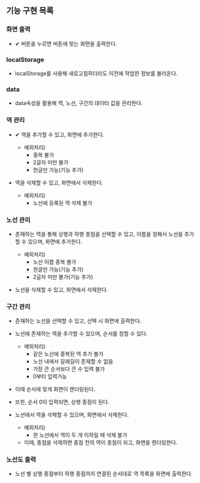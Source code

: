 ## 기능 구현 목록

### 화면 출력

- ✔ 버튼을 누르면 버튼에 맞는 화면을 출력한다.

### localStorage

- localStorage를 사용해 새로고침하더라도 이전에 작업한 정보를 불러온다.

### data

- data속성을 활용해 역, 노선, 구간의 데이터 값을 관리한다.

### 역 관리

- ✔ 역을 추가할 수 있고, 화면에 추가한다.

  - 예외처리)
    - 중복 불가
    - 2글자 미만 불가
    - 한글만 가능(기능 추가)

- 역을 삭제할 수 있고, 화면에서 삭제한다.
  - 예외처리)
    - 노선에 등록된 역 삭제 불가

### 노선 관리

- 존재하는 역을 통해 상행과 하행 종점을 선택할 수 있고, 이름을 정해서 노선을 추가할 수 있으며, 화면에 추가한다.

  - 예외처리)
    - 노선 이름 중복 불가
    - 한글만 가능(기능 추가)
    - 2글자 미만 불가(기능 추가)

- 노선을 삭제할 수 있고, 화면에서 삭제한다.

### 구간 관리

- 존재하는 노선을 선택할 수 있고, 선택 시 화면에 출력한다.

- 노선에 존재하는 역을 추가할 수 있으며, 순서를 정할 수 있다.
  - 예외처리)
    - 같은 노선에 중복된 역 추가 불가
    - 노선 내에서 갈래길이 존재할 수 없음
    - 가장 큰 순서보다 큰 수 입력 불가
    - 0부터 입력가능
- 이때 순서에 맞게 화면이 랜더링된다.
- 또한, 순서 0이 입력되면, 상행 종점이 된다.

- 노선에서 역을 삭제할 수 있으며, 화면에서 삭제한다.

  - 예외처리)
    - 한 노선에서 역이 두 개 이하일 때 삭제 불가
  - 이때, 종점을 삭제하면 종점 전의 역이 종점이 되고, 화면을 랜더링한다.

### 노선도 출력

- 노선 별 상행 종점부터 하행 종점까지 연결된 순서대로 역 목록을 화면에 출력한다.
